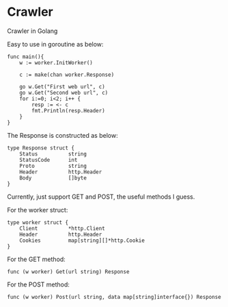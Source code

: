 # Crawler
Crawler in Golang


Easy to use in goroutine as below:
```golang
func main(){
	w := worker.InitWorker()

	c := make(chan worker.Response)

	go w.Get("First web url", c)
	go w.Get("Second web url", c)
	for i:=0; i<2; i++ {
		resp := <- c
		fmt.Println(resp.Header)
	}
}
```

The Response is constructed as below:

```golang 
type Response struct {
	Status			string
	StatusCode 		int
	Proto			string
	Header 			http.Header
	Body 			[]byte	
}
```


Currently, just support GET and POST, the useful methods I guess. 

For the worker struct:
```golang
type worker struct {
	Client 			*http.Client
	Header 			http.Header
	Cookies 		map[string][]*http.Cookie
}
```

For the GET method:
```golang
func (w worker) Get(url string) Response
```
For the POST method:
```golang
func (w worker) Post(url string, data map[string]interface{}) Response
```

